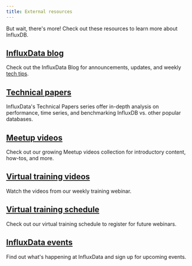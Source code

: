 ```yaml
---
title: External resources
---
```


But wait, there's more!
Check out these resources to learn more about InfluxDB.

## [InfluxData blog](https://www.influxdata.com/blog/)

Check out the InfluxData Blog for announcements, updates, and
weekly [tech tips](https://www.influxdata.com/category/tech-tips/).

## [Technical papers](https://www.influxdata.com/technical-papers/)

InfluxData's Technical Papers series offer in-depth analysis on performance, time series,
and benchmarking InfluxDB vs. other popular databases.

## [Meetup videos](https://www.influxdata.com/videos/)

Check out our growing Meetup videos collection for introductory content, how-tos, and more.

## [Virtual training videos](https://www.influxdata.com/videos-training/)

Watch the videos from our weekly training webinar.

## [Virtual training schedule](https://www.influxdata.com/virtual-training-courses/)

Check out our virtual training schedule to register for future webinars.

## [InfluxData events](https://www.influxdata.com/events/)

Find out what's happening at InfluxData and sign up for upcoming events.
